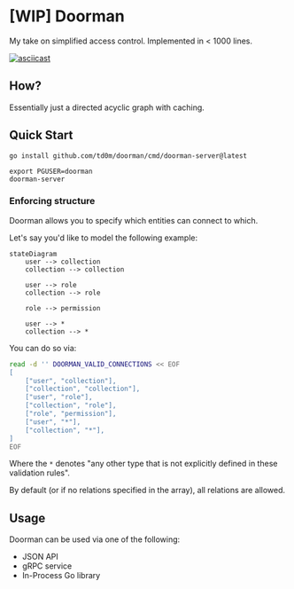 # [WIP] Doorman

My take on simplified access control. Implemented in < 1000 lines.

[![asciicast](https://asciinema.org/a/3y6N8aJoBnQGHmKb2kn3hkOQl.svg)](https://asciinema.org/a/3y6N8aJoBnQGHmKb2kn3hkOQl)


## How?

Essentially just a directed acyclic graph with caching.

## Quick Start

```
go install github.com/td0m/doorman/cmd/doorman-server@latest

export PGUSER=doorman
doorman-server
```

### Enforcing structure

Doorman allows you to specify which entities can connect to which.

Let's say you'd like to model the following example:

```mermaid
stateDiagram
    user --> collection
    collection --> collection

    user --> role
    collection --> role

    role --> permission

    user --> *
    collection --> *
```

You can do so via:

```bash
read -d '' DOORMAN_VALID_CONNECTIONS << EOF
[
    ["user", "collection"],
    ["collection", "collection"],
    ["user", "role"],
    ["collection", "role"],
    ["role", "permission"],
    ["user", "*"],
    ["collection", "*"],
]
EOF
```

Where the `*` denotes "any other type that is not explicitly defined in these validation rules".

By default (or if no relations specified in the array), all relations are allowed.

## Usage

Doorman can be used via one of the following:
 - JSON API
 - gRPC service
 - In-Process Go library

